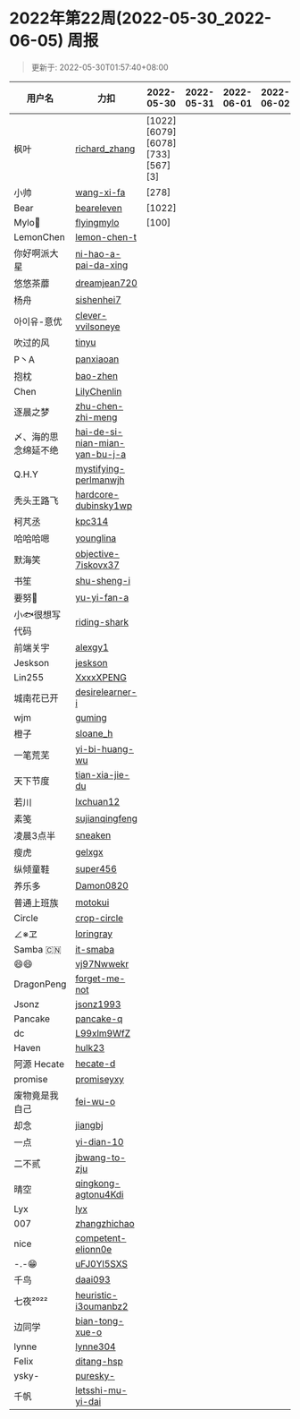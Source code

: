 
# 2022年第22周(2022-05-30_2022-06-05) 周报

> 更新于: 2022-05-30T01:57:40+08:00

| 用户名 | 力扣 |  2022-05-30|2022-05-31|2022-06-01|2022-06-02|2022-06-03|2022-06-04|2022-06-05  | 总计 | 排名 |
| ---- | ---- |    ---- | ---- | ---- | ---- | ---- | ---- | ----   | ---- | ---- |
|枫叶|[richard_zhang](https://leetcode.cn/u/richard_zhang/)|\[1022]\[6079]\[6078]\[733]\[567]\[3]|||||||6|1|
|小帅|[wang-xi-fa](https://leetcode.cn/u/wang-xi-fa/)|\[278]|||||||1|2|
|Bear|[beareleven](https://leetcode.cn/u/beareleven/)|\[1022]|||||||1|2|
|Mylo🐘|[flyingmylo](https://leetcode.cn/u/flyingmylo/)|\[100]|||||||1|2|
|LemonChen|[lemon-chen-t](https://leetcode.cn/u/lemon-chen-t/)||||||||0|3|
|你好啊派大星|[ni-hao-a-pai-da-xing](https://leetcode.cn/u/ni-hao-a-pai-da-xing/)||||||||0|3|
|悠悠茶蘼|[dreamjean720](https://leetcode.cn/u/dreamjean720/)||||||||0|3|
|杨舟|[sishenhei7](https://leetcode.cn/u/sishenhei7/)||||||||0|3|
|아이유-意优|[clever-vvilsoneye](https://leetcode.cn/u/clever-vvilsoneye/)||||||||0|3|
|吹过的风|[tinyu](https://leetcode.cn/u/tinyu/)||||||||0|3|
|P丶A|[panxiaoan](https://leetcode.cn/u/panxiaoan/)||||||||0|3|
|抱枕|[bao-zhen](https://leetcode.cn/u/bao-zhen/)||||||||0|3|
|Chen|[LilyChenlin](https://leetcode.cn/u/LilyChenlin/)||||||||0|3|
|逐晨之梦|[zhu-chen-zhi-meng](https://leetcode.cn/u/zhu-chen-zhi-meng/)||||||||0|3|
|〆、海的思念绵延不绝|[hai-de-si-nian-mian-yan-bu-j-a](https://leetcode.cn/u/hai-de-si-nian-mian-yan-bu-j-a/)||||||||0|3|
|Q.H.Y|[mystifying-perlmanwjh](https://leetcode.cn/u/mystifying-perlmanwjh/)||||||||0|3|
|秃头王路飞|[hardcore-dubinsky1wp](https://leetcode.cn/u/hardcore-dubinsky1wp/)||||||||0|3|
|柯芃丞|[kpc314](https://leetcode.cn/u/kpc314/)||||||||0|3|
|哈哈哈嗯|[younglina](https://leetcode.cn/u/younglina/)||||||||0|3|
|默海笑|[objective-7iskovx37](https://leetcode.cn/u/objective-7iskovx37/)||||||||0|3|
|书笙|[shu-sheng-i](https://leetcode.cn/u/shu-sheng-i/)||||||||0|3|
|要努🌰|[yu-yi-fan-a](https://leetcode.cn/u/yu-yi-fan-a/)||||||||0|3|
|小🐟很想写代码|[riding-shark](https://leetcode.cn/u/riding-shark/)||||||||0|3|
|前端关宇|[alexgy1](https://leetcode.com/u/alexgy1/)||||||||0|3|
|Jeskson|[jeskson](https://leetcode.cn/u/jeskson/)||||||||0|3|
|Lin255|[XxxxXPENG](https://leetcode.cn/u/XxxxXPENG/)||||||||0|3|
|城南花已开|[desirelearner-i](https://leetcode.cn/u/desirelearner-i/)||||||||0|3|
|wjm|[guming](https://leetcode.cn/u/guming/)||||||||0|3|
|橙子|[sloane_h](https://leetcode.cn/u/sloane_h/)||||||||0|3|
|一笔荒芜|[yi-bi-huang-wu](https://leetcode.cn/u/yi-bi-huang-wu/)||||||||0|3|
|天下节度|[tian-xia-jie-du](https://leetcode.cn/u/tian-xia-jie-du/)||||||||0|3|
|若川|[lxchuan12](https://leetcode.cn/u/lxchuan12/)||||||||0|3|
|素笺|[sujianqingfeng](https://leetcode.cn/u/sujianqingfeng/)||||||||0|3|
|凌晨3点半|[sneaken](https://leetcode.cn/u/sneaken/)||||||||0|3|
|瘦虎|[gelxgx](https://leetcode.cn/u/gelxgx/)||||||||0|3|
|纵倾童鞋|[super456](https://leetcode.cn/u/super456/)||||||||0|3|
|养乐多|[Damon0820](https://leetcode.com/u/Damon0820/)||||||||0|3|
|普通上班族|[motokui](https://leetcode.cn/u/motokui/)||||||||0|3|
|Circle|[crop-circle](https://leetcode.cn/u/crop-circle/)||||||||0|3|
|∠※ヱ|[loringray](https://leetcode.cn/u/loringray/)||||||||0|3|
|Samba 🇨🇳|[it-smaba](https://leetcode.cn/u/it-smaba/)||||||||0|3|
|😄😄|[vj97Nwwekr](https://leetcode.cn/u/vj97Nwwekr/)||||||||0|3|
|DragonPeng|[forget-me-not](https://leetcode.cn/u/forget-me-not/)||||||||0|3|
|Jsonz|[jsonz1993](https://leetcode.cn/u/jsonz1993/)||||||||0|3|
|Pancake|[pancake-q](https://leetcode.cn/u/pancake-q/)||||||||0|3|
|dc|[L99xlm9WfZ](https://leetcode.cn/u/L99xlm9WfZ/)||||||||0|3|
|Haven|[hulk23](https://leetcode.cn/u/hulk23/)||||||||0|3|
|阿源 Hecate|[hecate-d](https://leetcode.cn/u/hecate-d/)||||||||0|3|
|promise|[promiseyxy](https://leetcode.cn/u/promiseyxy/)||||||||0|3|
|废物竟是我自己|[fei-wu-o](https://leetcode.cn/u/fei-wu-o/)||||||||0|3|
|却念|[jiangbj](https://leetcode.cn/u/jiangbj/)||||||||0|3|
|一点|[yi-dian-10](https://leetcode.cn/u/yi-dian-10/)||||||||0|3|
|二不贰|[jbwang-to-zju](https://leetcode.cn/u/jbwang-to-zju/)||||||||0|3|
|晴空|[qingkong-agtonu4Kdi](https://leetcode.cn/u/qingkong-agtonu4Kdi/)||||||||0|3|
|Lyx|[lyx](https://leetcode.cn/u/lyx/)||||||||0|3|
|007|[zhangzhichao](https://leetcode.cn/u/zhangzhichao/)||||||||0|3|
|nice|[competent-elionn0e](https://leetcode.cn/u/competent-elionn0e/)||||||||0|3|
|-.-😁|[uFJ0Yl5SXS](https://leetcode.cn/u/uFJ0Yl5SXS/)||||||||0|3|
|千鸟|[daai093](https://leetcode.cn/u/daai093/)||||||||0|3|
|七夜²⁰²²|[heuristic-i3oumanbz2](https://leetcode.cn/u/heuristic-i3oumanbz2/)||||||||0|3|
|边同学|[bian-tong-xue-o](https://leetcode.cn/u/bian-tong-xue-o/)||||||||0|3|
|lynne|[lynne304](https://leetcode.cn/u/lynne304/)||||||||0|3|
|Felix|[ditang-hsp](https://leetcode.cn/u/ditang-hsp/)||||||||0|3|
|ysky-|[puresky-](https://leetcode.cn/u/puresky-/)||||||||0|3|
|千帆|[letsshi-mu-yi-dai](https://leetcode.cn/u/letsshi-mu-yi-dai/)||||||||0|3|
    